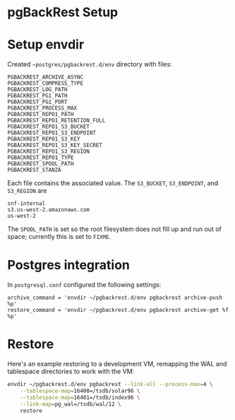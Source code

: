 # pgBackRest Setup

# Setup envdir

Created `~postgres/pgbackrest.d/env` directory with files:

```
PGBACKREST_ARCHIVE_ASYNC
PGBACKREST_COMPRESS_TYPE
PGBACKREST_LOG_PATH
PGBACKREST_PG1_PATH
PGBACKREST_PG1_PORT
PGBACKREST_PROCESS_MAX
PGBACKREST_REPO1_PATH
PGBACKREST_REPO1_RETENTION_FULL
PGBACKREST_REPO1_S3_BUCKET
PGBACKREST_REPO1_S3_ENDPOINT
PGBACKREST_REPO1_S3_KEY
PGBACKREST_REPO1_S3_KEY_SECRET
PGBACKREST_REPO1_S3_REGION
PGBACKREST_REPO1_TYPE
PGBACKREST_SPOOL_PATH
PGBACKREST_STANZA
```

Each file contains the associated value. The `S3_BUCKET`, `S3_ENDPOINT`, and `S3_REGION` are

```
snf-internal
s3.us-west-2.amazonaws.com
us-west-2
```

The `SPOOL_PATH` is set so the root filesystem does not fill up and run out of space; currently this
is set to `FIXME`.


# Postgres integration

In `postgresql.conf` configured the following settings:

```
archive_command = 'envdir ~/pgbackrest.d/env pgbackrest archive-push %p'
restore_command = 'envdir ~/pgbackrest.d/env pgbackrest archive-get %f %p'
```

# Restore

Here's an example restoring to a development VM, remapping the WAL and tablespace directories to
work with the VM:

```sh
envdir ~/pgbackrest.d/env pgbackrest --link-all --process-max=4 \
	--tablespace-map=16400=/tsdb/solar96 \
	--tablespace-map=16401=/tsdb/index96 \
	--link-map=pg_wal=/tsdb/wal/12 \
	restore
```

